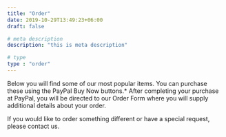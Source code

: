 ```yaml
---
title: "Order"
date: 2019-10-29T13:49:23+06:00
draft: false

# meta description
description: "this is meta description"

# type
type : "order"
---
```


Below you will find some of our most popular items. You can purchase these using the PayPal Buy Now buttons.*
After completing your purchase at PayPal, you will be directed to our Order Form where you will supply additional details about your order.

If you would like to order something different or have a special request, please contact us.

